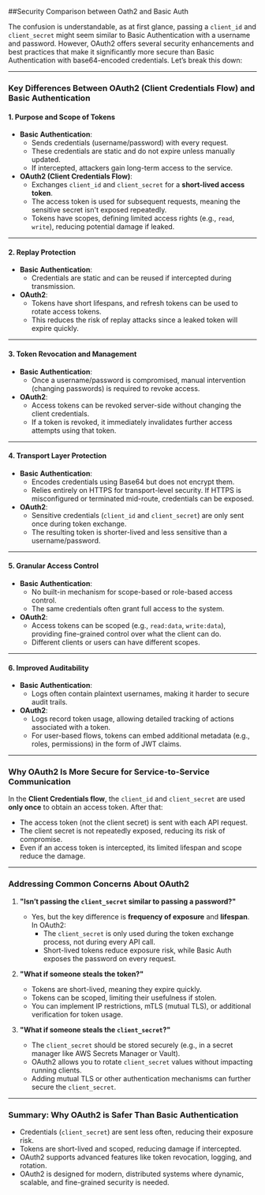 ##Security Comparison between Oath2 and Basic Auth

The confusion is understandable, as at first glance, passing a `client_id` and `client_secret` might seem similar to Basic Authentication with a username and password. However, OAuth2 offers several security enhancements and best practices that make it significantly more secure than Basic Authentication with base64-encoded credentials. Let’s break this down:

---

### Key Differences Between OAuth2 (Client Credentials Flow) and Basic Authentication

#### 1. **Purpose and Scope of Tokens**
   - **Basic Authentication**:
     - Sends credentials (username/password) with every request.
     - These credentials are static and do not expire unless manually updated.
     - If intercepted, attackers gain long-term access to the service.
   - **OAuth2 (Client Credentials Flow)**:
     - Exchanges `client_id` and `client_secret` for a **short-lived access token**.
     - The access token is used for subsequent requests, meaning the sensitive secret isn't exposed repeatedly.
     - Tokens have scopes, defining limited access rights (e.g., `read`, `write`), reducing potential damage if leaked.

---

#### 2. **Replay Protection**
   - **Basic Authentication**:
     - Credentials are static and can be reused if intercepted during transmission.
   - **OAuth2**:
     - Tokens have short lifespans, and refresh tokens can be used to rotate access tokens.
     - This reduces the risk of replay attacks since a leaked token will expire quickly.

---

#### 3. **Token Revocation and Management**
   - **Basic Authentication**:
     - Once a username/password is compromised, manual intervention (changing passwords) is required to revoke access.
   - **OAuth2**:
     - Access tokens can be revoked server-side without changing the client credentials.
     - If a token is revoked, it immediately invalidates further access attempts using that token.

---

#### 4. **Transport Layer Protection**
   - **Basic Authentication**:
     - Encodes credentials using Base64 but does not encrypt them.
     - Relies entirely on HTTPS for transport-level security. If HTTPS is misconfigured or terminated mid-route, credentials can be exposed.
   - **OAuth2**:
     - Sensitive credentials (`client_id` and `client_secret`) are only sent once during token exchange.
     - The resulting token is shorter-lived and less sensitive than a username/password.

---

#### 5. **Granular Access Control**
   - **Basic Authentication**:
     - No built-in mechanism for scope-based or role-based access control.
     - The same credentials often grant full access to the system.
   - **OAuth2**:
     - Access tokens can be scoped (e.g., `read:data`, `write:data`), providing fine-grained control over what the client can do.
     - Different clients or users can have different scopes.

---

#### 6. **Improved Auditability**
   - **Basic Authentication**:
     - Logs often contain plaintext usernames, making it harder to secure audit trails.
   - **OAuth2**:
     - Logs record token usage, allowing detailed tracking of actions associated with a token.
     - For user-based flows, tokens can embed additional metadata (e.g., roles, permissions) in the form of JWT claims.

---

### Why OAuth2 Is More Secure for Service-to-Service Communication

In the **Client Credentials flow**, the `client_id` and `client_secret` are used **only once** to obtain an access token. After that:
- The access token (not the client secret) is sent with each API request.
- The client secret is not repeatedly exposed, reducing its risk of compromise.
- Even if an access token is intercepted, its limited lifespan and scope reduce the damage.

---

### Addressing Common Concerns About OAuth2

1. **"Isn’t passing the `client_secret` similar to passing a password?"**
   - Yes, but the key difference is **frequency of exposure** and **lifespan**. In OAuth2:
     - The `client_secret` is only used during the token exchange process, not during every API call.
     - Short-lived tokens reduce exposure risk, while Basic Auth exposes the password on every request.

2. **"What if someone steals the token?"**
   - Tokens are short-lived, meaning they expire quickly.
   - Tokens can be scoped, limiting their usefulness if stolen.
   - You can implement IP restrictions, mTLS (mutual TLS), or additional verification for token usage.

3. **"What if someone steals the `client_secret`?"**
   - The `client_secret` should be stored securely (e.g., in a secret manager like AWS Secrets Manager or Vault).
   - OAuth2 allows you to rotate `client_secret` values without impacting running clients.
   - Adding mutual TLS or other authentication mechanisms can further secure the `client_secret`.

---

### Summary: Why OAuth2 is Safer Than Basic Authentication
- Credentials (`client_secret`) are sent less often, reducing their exposure risk.
- Tokens are short-lived and scoped, reducing damage if intercepted.
- OAuth2 supports advanced features like token revocation, logging, and rotation.
- OAuth2 is designed for modern, distributed systems where dynamic, scalable, and fine-grained security is needed.

